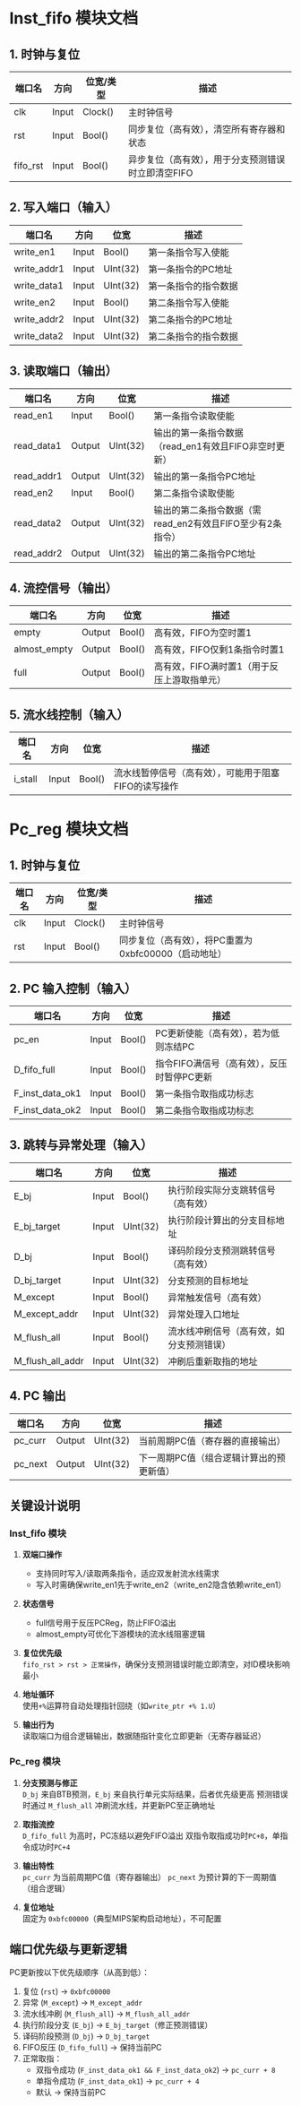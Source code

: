 # Inst_fifo 模块文档

## 1. 时钟与复位

| 端口名    | 方向 | 位宽/类型    | 描述                                      |
|-----------|------|--------------|------------------------------------------|
| clk       | Input| Clock()      | 主时钟信号                                |
| rst       | Input| Bool()       | 同步复位（高有效），清空所有寄存器和状态   |
| fifo_rst  | Input| Bool()       | 异步复位（高有效），用于分支预测错误时立即清空FIFO |

## 2. 写入端口（输入）

| 端口名        | 方向 | 位宽    | 描述                      |
|---------------|------|---------|--------------------------|
| write_en1     | Input| Bool()  | 第一条指令写入使能         |
| write_addr1   | Input| UInt(32)| 第一条指令的PC地址         |
| write_data1   | Input| UInt(32)| 第一条指令的指令数据       |
| write_en2     | Input| Bool()  | 第二条指令写入使能         |
| write_addr2   | Input| UInt(32)| 第二条指令的PC地址         |
| write_data2   | Input| UInt(32)| 第二条指令的指令数据       |

## 3. 读取端口（输出）

| 端口名      | 方向  | 位宽    | 描述                                      |
|-------------|-------|---------|------------------------------------------|
| read_en1    | Input | Bool()  | 第一条指令读取使能                        |
| read_data1  | Output| UInt(32)| 输出的第一条指令数据（read_en1有效且FIFO非空时更新） |
| read_addr1  | Output| UInt(32)| 输出的第一条指令PC地址                     |
| read_en2    | Input | Bool()  | 第二条指令读取使能                        |
| read_data2  | Output| UInt(32)| 输出的第二条指令数据（需read_en2有效且FIFO至少有2条指令） |
| read_addr2  | Output| UInt(32)| 输出的第二条指令PC地址                     |

## 4. 流控信号（输出）

| 端口名        | 方向  | 位宽    | 描述                                      |
|---------------|-------|---------|------------------------------------------|
| empty         | Output| Bool()  | 高有效，FIFO为空时置1                     |
| almost_empty  | Output| Bool()  | 高有效，FIFO仅剩1条指令时置1              |
| full          | Output| Bool()  | 高有效，FIFO满时置1（用于反压上游取指单元）|

## 5. 流水线控制（输入）

| 端口名    | 方向 | 位宽    | 描述                                      |
|-----------|------|---------|------------------------------------------|
| i_stall   | Input| Bool()  | 流水线暂停信号（高有效），可能用于阻塞FIFO的读写操作 |

# Pc_reg 模块文档

## 1. 时钟与复位

| 端口名 | 方向 | 位宽/类型 | 描述                               |
|--------|------|-----------|-----------------------------------|
| clk    | Input| Clock()   | 主时钟信号                         |
| rst    | Input| Bool()    | 同步复位（高有效），将PC重置为 0xbfc00000（启动地址） |

## 2. PC 输入控制（输入）

| 端口名          | 方向 | 位宽    | 描述                                      |
|-----------------|------|---------|------------------------------------------|
| pc_en           | Input| Bool()  | PC更新使能（高有效），若为低则冻结PC       |
| D_fifo_full     | Input| Bool()  | 指令FIFO满信号（高有效），反压时暂停PC更新 |
| F_inst_data_ok1 | Input| Bool()  | 第一条指令取指成功标志                    |
| F_inst_data_ok2 | Input| Bool()  | 第二条指令取指成功标志                    |

## 3. 跳转与异常处理（输入）

| 端口名            | 方向 | 位宽    | 描述                                      |
|-------------------|------|---------|------------------------------------------|
| E_bj             | Input| Bool()  | 执行阶段实际分支跳转信号（高有效）         |
| E_bj_target      | Input| UInt(32)| 执行阶段计算出的分支目标地址               |
| D_bj             | Input| Bool()  | 译码阶段分支预测跳转信号（高有效）         |
| D_bj_target      | Input| UInt(32)| 分支预测的目标地址                         |
| M_except         | Input| Bool()  | 异常触发信号（高有效）                     |
| M_except_addr    | Input| UInt(32)| 异常处理入口地址                           |
| M_flush_all      | Input| Bool()  | 流水线冲刷信号（高有效，如分支预测错误）   |
| M_flush_all_addr | Input| UInt(32)| 冲刷后重新取指的地址                       |

## 4. PC 输出

| 端口名    | 方向  | 位宽    | 描述                                      |
|-----------|-------|---------|------------------------------------------|
| pc_curr   | Output| UInt(32)| 当前周期PC值（寄存器的直接输出）           |
| pc_next   | Output| UInt(32)| 下一周期PC值（组合逻辑计算出的预更新值）   |

## 关键设计说明

### Inst_fifo 模块
1. **双端口操作**  
   - 支持同时写入/读取两条指令，适应双发射流水线需求
   - 写入时需确保write_en1先于write_en2（write_en2隐含依赖write_en1）

2. **状态信号**  
   - full信号用于反压PCReg，防止FIFO溢出
   - almost_empty可优化下游模块的流水线阻塞逻辑

3. **复位优先级**  
   `fifo_rst > rst > 正常操作`，确保分支预测错误时能立即清空，对ID模块影响最小

4. **地址循环**  
   使用`+%`运算符自动处理指针回绕（如`write_ptr +% 1.U`）

5. **输出行为**  
   读取端口为组合逻辑输出，数据随指针变化立即更新（无寄存器延迟）

### Pc_reg 模块
1. **分支预测与修正**  
   `D_bj` 来自BTB预测，`E_bj` 来自执行单元实际结果，后者优先级更高
   预测错误时通过 `M_flush_all` 冲刷流水线，并更新PC至正确地址

2. **取指流控**  
   `D_fifo_full` 为高时，PC冻结以避免FIFO溢出
   双指令取指成功时`PC+8`，单指令成功时`PC+4`

3. **输出特性**  
   `pc_curr` 为当前周期PC值（寄存器输出）
   `pc_next` 为预计算的下一周期值（组合逻辑）

4. **复位地址**  
   固定为 `0xbfc00000`（典型MIPS架构启动地址），不可配置

## 端口优先级与更新逻辑
PC更新按以下优先级顺序（从高到低）：
1. 复位 (`rst`) → `0xbfc00000`
2. 异常 (`M_except`) → `M_except_addr`
3. 流水线冲刷 (`M_flush_all`) → `M_flush_all_addr`
4. 执行阶段分支 (`E_bj`) → `E_bj_target`（修正预测错误）
5. 译码阶段预测 (`D_bj`) → `D_bj_target`
6. FIFO反压 (`D_fifo_full`) → 保持当前PC
7. 正常取指：
   - 双指令成功 (`F_inst_data_ok1 && F_inst_data_ok2`) → `pc_curr + 8`
   - 单指令成功 (`F_inst_data_ok1`) → `pc_curr + 4`
   - 默认 → 保持当前PC
